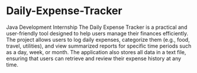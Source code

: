 # Daily-Expense-Tracker
Java Development Internship
The Daily Expense Tracker is a practical and user-friendly tool designed to help users manage their
finances efficiently. The project allows users to log daily expenses, categorize them (e.g., food, travel, utilities), and view summarized reports for specific time periods such as a day, week, or month. The
application also stores all data in a text file, ensuring that users can retrieve and review their expense history
at any time.
